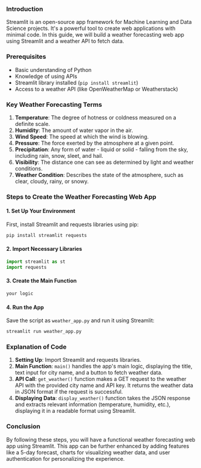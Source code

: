 
### Introduction
Streamlit is an open-source app framework for Machine Learning and Data Science projects. It's a powerful tool to create web applications with minimal code. In this guide, we will build a weather forecasting web app using Streamlit and a weather API to fetch data.

### Prerequisites
- Basic understanding of Python
- Knowledge of using APIs
- Streamlit library installed (`pip install streamlit`)
- Access to a weather API (like OpenWeatherMap or Weatherstack)

### Key Weather Forecasting Terms
1. **Temperature**: The degree of hotness or coldness measured on a definite scale.
2. **Humidity**: The amount of water vapor in the air.
3. **Wind Speed**: The speed at which the wind is blowing.
4. **Pressure**: The force exerted by the atmosphere at a given point.
5. **Precipitation**: Any form of water - liquid or solid - falling from the sky, including rain, snow, sleet, and hail.
6. **Visibility**: The distance one can see as determined by light and weather conditions.
7. **Weather Condition**: Describes the state of the atmosphere, such as clear, cloudy, rainy, or snowy.

### Steps to Create the Weather Forecasting Web App

#### 1. Set Up Your Environment
First, install Streamlit and requests libraries using pip:
```bash
pip install streamlit requests
```

#### 2. Import Necessary Libraries
```python
import streamlit as st
import requests
```

#### 3. Create the Main Function
```python
your logic
```

#### 4. Run the App
Save the script as `weather_app.py` and run it using Streamlit:
```bash
streamlit run weather_app.py
```

### Explanation of Code

1. **Setting Up**: Import Streamlit and requests libraries.
2. **Main Function**: `main()` handles the app's main logic, displaying the title, text input for city name, and a button to fetch weather data.
3. **API Call**: `get_weather()` function makes a GET request to the weather API with the provided city name and API key. It returns the weather data in JSON format if the request is successful.
4. **Displaying Data**: `display_weather()` function takes the JSON response and extracts relevant information (temperature, humidity, etc.), displaying it in a readable format using Streamlit.

### Conclusion
By following these steps, you will have a functional weather forecasting web app using Streamlit. This app can be further enhanced by adding features like a 5-day forecast, charts for visualizing weather data, and user authentication for personalizing the experience.
